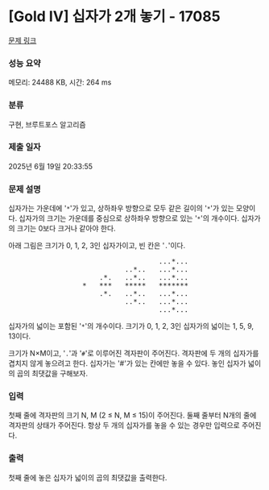 # [Gold IV] 십자가 2개 놓기 - 17085 

[문제 링크](https://www.acmicpc.net/problem/17085) 

### 성능 요약

메모리: 24488 KB, 시간: 264 ms

### 분류

구현, 브루트포스 알고리즘

### 제출 일자

2025년 6월 19일 20:33:55

### 문제 설명

<p>십자가는 가운데에 '<code>*</code>'가 있고, 상하좌우 방향으로 모두 같은 길이의 '<code>*</code>'가 있는 모양이다. 십자가의 크기는 가운데를 중심으로 상하좌우 방향으로 있는 '<code>*</code>'의 개수이다. 십자가의 크기는 0보다 크거나 같아야 한다.</p>

<p>아래 그림은 크기가 0, 1, 2, 3인 십자가이고, 빈 칸은 '<code>.</code>'이다.</p>

<pre style="text-align: center;">                  ...*...
          ..*..   ...*...
    .*.   ..*..   ...*...
*   ***   *****   *******
    .*.   ..*..   ...*...
          ..*..   ...*...
                  ...*...</pre>

<p>십자가의 넓이는 포함된 '<code>*</code>'의 개수이다. 크기가 0, 1, 2, 3인 십자가의 넓이는 1, 5, 9, 13이다.</p>

<p>크기가 N×M이고, '<code>.</code>'과 '<code>#</code>'로 이루어진 격자판이 주어진다. 격자판에 두 개의 십자가를 겹치지 않게 놓으려고 한다. 십자가는 '#'가 있는 칸에만 놓을 수 있다. 놓인 십자가 넓이의 곱의 최댓값을 구해보자.</p>

### 입력 

 <p>첫째 줄에 격자판의 크기 N, M (2 ≤ N, M ≤ 15)이 주어진다. 둘째 줄부터 N개의 줄에 격자판의 상태가 주어진다. 항상 두 개의 십자가를 놓을 수 있는 경우만 입력으로 주어진다.</p>

### 출력 

 <p>첫째 줄에 놓은 십자가 넓이의 곱의 최댓값을 출력한다.</p>

